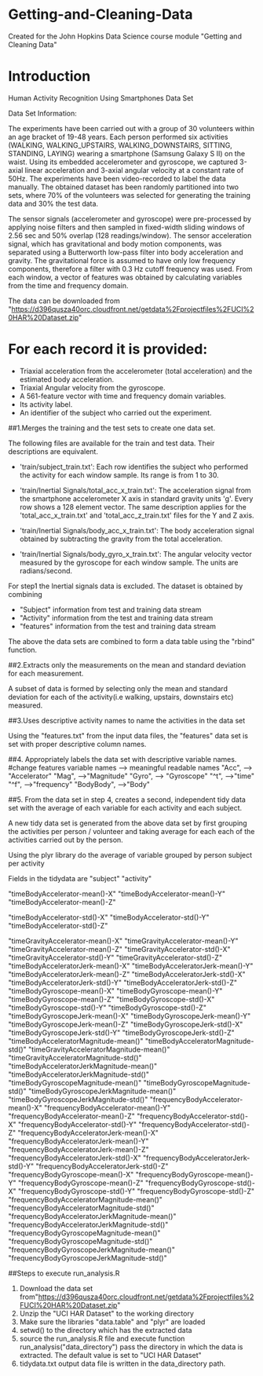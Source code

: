 # Getting-and-Cleaning-Data
Created for the John Hopkins Data Science course module "Getting and Cleaning Data"

# Introduction

Human Activity Recognition Using Smartphones Data Set 

Data Set Information:

The experiments have been carried out with a group of 30 volunteers within an age bracket of 19-48 years. Each person performed six activities (WALKING,
WALKING_UPSTAIRS, WALKING_DOWNSTAIRS, SITTING, STANDING, LAYING) wearing a smartphone (Samsung Galaxy S II) on the waist. Using its embedded 
accelerometer and gyroscope, we captured 3-axial linear acceleration and 3-axial angular velocity at a constant rate of 50Hz. The experiments have been
video-recorded to label the data manually. The obtained dataset has been randomly partitioned into two sets, where 70% of the volunteers was selected 
for generating the training data and 30% the test data. 

The sensor signals (accelerometer and gyroscope) were pre-processed by applying noise filters and then sampled in fixed-width sliding windows of 
2.56 sec and 50% overlap (128 readings/window). The sensor acceleration signal, which has gravitational and body motion components, was separated 
using a Butterworth low-pass filter into body acceleration and gravity. The gravitational force is assumed to have only low frequency components, 
therefore a filter with 0.3 Hz cutoff frequency was used. From each window, a vector of features was obtained by calculating variables from the time 
and frequency domain.

The data can be downloaded from "https://d396qusza40orc.cloudfront.net/getdata%2Fprojectfiles%2FUCI%20HAR%20Dataset.zip"

For each record it is provided:
======================================

- Triaxial acceleration from the accelerometer (total acceleration) and the estimated body acceleration.
- Triaxial Angular velocity from the gyroscope. 
- A 561-feature vector with time and frequency domain variables. 
- Its activity label. 
- An identifier of the subject who carried out the experiment.

##1.Merges the training and the test sets to create one data set.

The following files are available for the train and test data. Their descriptions are equivalent. 

- 'train/subject_train.txt': Each row identifies the subject who performed the activity for each window sample. Its range is from 1 to 30. 

- 'train/Inertial Signals/total_acc_x_train.txt': The acceleration signal from the smartphone accelerometer X axis in standard gravity units 'g'. 
   Every row shows a 128 element vector. The same description applies for the 'total_acc_x_train.txt' and 'total_acc_z_train.txt' files for the Y and 
   Z axis. 

- 'train/Inertial Signals/body_acc_x_train.txt': The body acceleration signal obtained by subtracting the gravity from the total acceleration. 

- 'train/Inertial Signals/body_gyro_x_train.txt': The angular velocity vector measured by the gyroscope for each window sample. The units are 
   radians/second. 

For step1 the Inertial signals data is excluded. The dataset is obtained by combining 
- "Subject" information from test and training data stream
- "Activity" information from the test and training data stream
- "features" information from the test and training data stream

The above the data sets are combined to form a data table using the "rbind" function. 



##2.Extracts only the measurements on the mean and standard deviation for each measurement. 

A subset of data is formed by selecting only the mean and standard deviation for each of the activity(i.e walking, upstairs, downstairs etc) measured.

##3.Uses descriptive activity names to name the activities in the data set

Using the "features.txt" from the input data files, the "features" data set is set with proper descriptive column names.

##4. Appropriately labels the data set with descriptive variable names. 
    #change features variable names --> meaningful readable names
    "Acc", --> "Accelerator"
    "Mag", -->"Magnitude"
    "Gyro", --> "Gyroscope"
    "^t", -->"time"
    "^f", -->"frequency"
    "BodyBody", -->"Body"
	
##5. From the data set in step 4, creates a second, independent tidy data set with the average of each variable for each activity and each subject.	

A new tidy data set is generated from the above data set by first grouping the activities per person / volunteer and taking average for each each 
of the activities carried out by the person.

Using the plyr library do the average of variable grouped by person subject per activity 

Fields in the tidydata  are
"subject" "activity" 

"timeBodyAccelerator-mean()-X" "timeBodyAccelerator-mean()-Y" "timeBodyAccelerator-mean()-Z" 

"timeBodyAccelerator-std()-X" "timeBodyAccelerator-std()-Y" "timeBodyAccelerator-std()-Z" 

"timeGravityAccelerator-mean()-X" "timeGravityAccelerator-mean()-Y" "timeGravityAccelerator-mean()-Z" 
"timeGravityAccelerator-std()-X" "timeGravityAccelerator-std()-Y" "timeGravityAccelerator-std()-Z" 
"timeBodyAcceleratorJerk-mean()-X" "timeBodyAcceleratorJerk-mean()-Y" "timeBodyAcceleratorJerk-mean()-Z" 
"timeBodyAcceleratorJerk-std()-X" "timeBodyAcceleratorJerk-std()-Y" "timeBodyAcceleratorJerk-std()-Z" 
"timeBodyGyroscope-mean()-X" "timeBodyGyroscope-mean()-Y" "timeBodyGyroscope-mean()-Z" 
"timeBodyGyroscope-std()-X" "timeBodyGyroscope-std()-Y" "timeBodyGyroscope-std()-Z" 
"timeBodyGyroscopeJerk-mean()-X" "timeBodyGyroscopeJerk-mean()-Y" "timeBodyGyroscopeJerk-mean()-Z" 
"timeBodyGyroscopeJerk-std()-X" "timeBodyGyroscopeJerk-std()-Y" "timeBodyGyroscopeJerk-std()-Z" 
"timeBodyAcceleratorMagnitude-mean()" "timeBodyAcceleratorMagnitude-std()" 
"timeGravityAcceleratorMagnitude-mean()" "timeGravityAcceleratorMagnitude-std()" 
"timeBodyAcceleratorJerkMagnitude-mean()" "timeBodyAcceleratorJerkMagnitude-std()" 
"timeBodyGyroscopeMagnitude-mean()" "timeBodyGyroscopeMagnitude-std()" 
"timeBodyGyroscopeJerkMagnitude-mean()" "timeBodyGyroscopeJerkMagnitude-std()" 
"frequencyBodyAccelerator-mean()-X" "frequencyBodyAccelerator-mean()-Y" "frequencyBodyAccelerator-mean()-Z" 
"frequencyBodyAccelerator-std()-X" "frequencyBodyAccelerator-std()-Y" "frequencyBodyAccelerator-std()-Z" 
"frequencyBodyAcceleratorJerk-mean()-X" "frequencyBodyAcceleratorJerk-mean()-Y" "frequencyBodyAcceleratorJerk-mean()-Z" 
"frequencyBodyAcceleratorJerk-std()-X" "frequencyBodyAcceleratorJerk-std()-Y" "frequencyBodyAcceleratorJerk-std()-Z" 
"frequencyBodyGyroscope-mean()-X" "frequencyBodyGyroscope-mean()-Y" "frequencyBodyGyroscope-mean()-Z" 
"frequencyBodyGyroscope-std()-X" "frequencyBodyGyroscope-std()-Y" "frequencyBodyGyroscope-std()-Z" 
"frequencyBodyAcceleratorMagnitude-mean()" "frequencyBodyAcceleratorMagnitude-std()" 
"frequencyBodyAcceleratorJerkMagnitude-mean()" "frequencyBodyAcceleratorJerkMagnitude-std()" 
"frequencyBodyGyroscopeMagnitude-mean()" "frequencyBodyGyroscopeMagnitude-std()" 
"frequencyBodyGyroscopeJerkMagnitude-mean()" "frequencyBodyGyroscopeJerkMagnitude-std()"

##Steps to execute run_analysis.R
1. Download the data set from"https://d396qusza40orc.cloudfront.net/getdata%2Fprojectfiles%2FUCI%20HAR%20Dataset.zip"
2. Unzip the "UCI HAR Dataset" to the working directory
3. Make sure the libraries "data.table" and "plyr" are loaded
4. setwd() to the directory which has the extracted data 
5. source the run_analysis.R file and execute function run_analysis("data_directory")
   pass the directory in which the data is extracted. The default value is set to "UCI HAR Dataset"
6. tidydata.txt output data file is written in the data_directory path.
